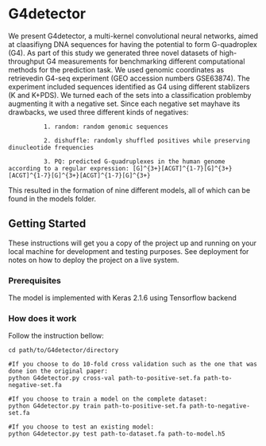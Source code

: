 # G4detector

We present G4detector, a multi-kernel convolutional neural networks, aimed at claasifiyng DNA sequences for having the potential to form G-quadroplex (G4).
As part of this study we generated three novel datasets of high-throughput G4 measurements for benchmarking different computational methods for the prediction task. We used genomic coordinates as retrievedin G4-seq experiment (GEO accession numbers GSE63874). The experiment included sequences identified as G4 using different stablizers (K and K+PDS). We turned each of the sets into a classification problemby augmenting it with a negative set. Since each negative set mayhave its drawbacks, we used three different kinds of negatives: 

              1. random: random genomic sequences
              
              2. dishuffle: randomly shuffled positives while preserving dinucleotide frequencies
              
              3. PQ: predicted G-quadruplexes in the human genome according to a regular expression: [G]^{3+}[ACGT]^{1-7}[G]^{3+}[ACGT]^{1-7}[G]^{3+}[ACGT]^{1-7}[G]^{3+}

This resulted in the formation of nine different models, all of which can be found in the models folder.

## Getting Started

These instructions will get you a copy of the project up and running on your local machine for development and testing purposes. See deployment for notes on how to deploy the project on a live system.

### Prerequisites

The model is implemented with Keras 2.1.6 using Tensorflow backend


### How does it work

Follow the instruction bellow:

```
cd path/to/G4detector/directory

#If you choose to do 10-fold cross validation such as the one that was done ion the original paper:
python G4detector.py cross-val path-to-positive-set.fa path-to-negative-set.fa

#If you choose to train a model on the complete dataset:
python G4detector.py train path-to-positive-set.fa path-to-negative-set.fa

#If you choose to test an existing model:
python G4detector.py test path-to-dataset.fa path-to-model.h5
```

